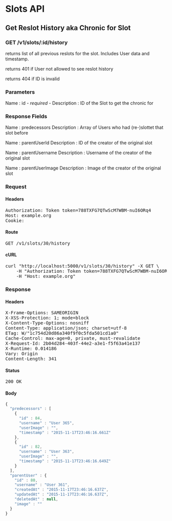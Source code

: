 # Slots API

## Get Reslot History aka Chronic for Slot

### GET /v1/slots/:id/history

returns list of all previous reslots for the slot. Includes User data and timestamp.

returns 401 if User not allowed to see reslot history

returns 404 if ID is invalid

### Parameters

Name : id *- required -*
Description : ID of the Slot to get the chronic for


### Response Fields

Name : predecessors
Description : Array of Users who had (re-)slottet that slot before

Name : parentUserId
Description : ID of the creator of the original slot

Name : parentUsername
Description : Username of the creator of the original slot

Name : parentUserImage
Description : Image of the creator of the original slot

### Request

#### Headers

<pre>Authorization: Token token=788TXFG7QTwScM7WBM-nuI6ORq4
Host: example.org
Cookie: </pre>

#### Route

<pre>GET /v1/slots/30/history</pre>

#### cURL

<pre class="request">curl &quot;http://localhost:5000/v1/slots/30/history&quot; -X GET \
	-H &quot;Authorization: Token token=788TXFG7QTwScM7WBM-nuI6ORq4&quot; \
	-H &quot;Host: example.org&quot;</pre>

### Response

#### Headers

<pre>X-Frame-Options: SAMEORIGIN
X-XSS-Protection: 1; mode=block
X-Content-Type-Options: nosniff
Content-Type: application/json; charset=utf-8
ETag: W/&quot;1c754d20d86a340f9f0c5fda501cd1a0&quot;
Cache-Control: max-age=0, private, must-revalidate
X-Request-Id: 2b04d284-403f-44e2-a3e1-f5f63a41e137
X-Runtime: 0.014186
Vary: Origin
Content-Length: 341</pre>

#### Status

<pre>200 OK</pre>

#### Body

```javascript
{
  "predecessors" : [
    {
      "id" : 84,
      "username" : "User 365",
      "userImage" : "",
      "timestamp" : "2015-11-17T23:46:16.661Z"
    },
    {
      "id" : 82,
      "username" : "User 363",
      "userImage" : "",
      "timestamp" : "2015-11-17T23:46:16.649Z"
    }
  ],
  "parentUser" : {
    "id" : 80,
    "username" : "User 361",
    "createdAt" : "2015-11-17T23:46:16.637Z",
    "updatedAt" : "2015-11-17T23:46:16.637Z",
    "deletedAt" : null,
    "image" : ""
  }
}
```

